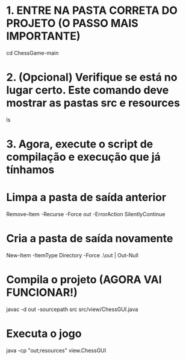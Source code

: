 # 1. ENTRE NA PASTA CORRETA DO PROJETO (O PASSO MAIS IMPORTANTE)
cd ChessGame-main

# 2. (Opcional) Verifique se está no lugar certo. Este comando deve mostrar as pastas src e resources
ls

# 3. Agora, execute o script de compilação e execução que já tínhamos
# Limpa a pasta de saída anterior
Remove-Item -Recurse -Force out -ErrorAction SilentlyContinue

# Cria a pasta de saída novamente
New-Item -ItemType Directory -Force .\out | Out-Null

# Compila o projeto (AGORA VAI FUNCIONAR!)
javac -d out -sourcepath src src/view/ChessGUI.java

# Executa o jogo
java -cp "out;resources" view.ChessGUI
